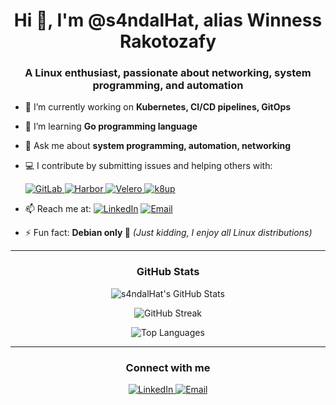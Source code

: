 <h1 align="center">Hi 👋, I'm @s4ndalHat, alias Winness Rakotozafy</h1>
<h3 align="center">A Linux enthusiast, passionate about networking, system programming, and automation</h3>

- 🔭 I’m currently working on **Kubernetes, CI/CD pipelines, GitOps**

- 🌱 I’m learning **Go programming language**

- 💬 Ask me about **system programming, automation, networking**

- 💻 I contribute by submitting issues and helping others with:
  <p>
    <a href="https://about.gitlab.com/">
      <img src="https://img.shields.io/badge/-GitLab-FC6D26?logo=gitlab&logoColor=fff" alt="GitLab"/>
    </a>
    <a href="https://goharbor.io/">
      <img src="https://img.shields.io/badge/-Harbor-60B932?logo=harbor&logoColor=fff" alt="Harbor"/>
    </a>
    <a href="https://velero.io/">
      <img src="https://img.shields.io/badge/-Velero-3761A8?logo=velero&logoColor=fff" alt="Velero"/>
    </a>
    <a href="https://k8up.io/">
      <img src="https://img.shields.io/badge/-k8up-0078D7?logo=kubernetes&logoColor=fff" alt="k8up"/>
    </a>
  </p>

- 📫 Reach me at:
  [![LinkedIn](https://img.shields.io/badge/-LinkedIn-blue?logo=linkedin&logoColor=white)](https://www.linkedin.com/in/winness-r)
  [![Email](https://img.shields.io/badge/Email-winness.it@gmail.com-lightgrey)](mailto:winness.it@gmail.com)

- ⚡ Fun fact: **Debian only 🐧** *(Just kidding, I enjoy all Linux distributions)*

---

<h3 align="center">GitHub Stats</h3>
<p align="center">
  <img src="https://github-readme-stats.vercel.app/api?username=s4ndalHat&show_icons=true&theme=dark" alt="s4ndalHat's GitHub Stats" />
</p>
<p align="center">
  <img src="https://github-readme-streak-stats.herokuapp.com/?user=s4ndalHat&theme=dark" alt="GitHub Streak" />
</p>
<p align="center">
  <img src="https://github-readme-stats.vercel.app/api/top-langs/?username=s4ndalHat&layout=compact&theme=dark" alt="Top Languages" />
</p>

---

<h3 align="center">Connect with me</h3>
<p align="center">
  <a href="https://linkedin.com/in/winness-r">
    <img src="https://img.shields.io/badge/-LinkedIn-0077B5?style=flat-square&logo=linkedin" alt="LinkedIn" />
  </a>
  <a href="mailto:winness.it@gmail.com">
    <img src="https://img.shields.io/badge/-Email-D14836?style=flat-square&logo=gmail&logoColor=white" alt="Email" />
  </a>
</p>
